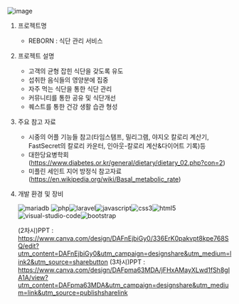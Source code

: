 ![image](https://github.com/PHP-506-wdye/project-2/assets/126547857/9f9e3d9c-5fe7-41af-99ae-856327d59aa5)


1. 프로젝트명
   - REBORN : 식단 관리 서비스
2. 프로젝트 설명
   - 고객의 균형 잡힌 식단을 갖도록 유도
   - 섭취한 음식들의 영양분에 집중
   - 자주 먹는 식단을 통한 식단 관리
   - 커뮤니티를 통한 공유 및 식단개선
   - 퀘스트를 통한 건강 생활 습관 형성

3. 주요 참고 자료
   - 시중의 어플 기능들 참고(타임스탬프, 밀리그램, 야지오 칼로리 계산기, FastSecret의 칼로리 카운터, 인아웃-칼로리 계산&다이어트 기록)등
   - 대한당요병학회(https://www.diabetes.or.kr/general/dietary/dietary_02.php?con=2)
   - 미플린 세인트 지어 방정식 참고자료(https://en.wikipedia.org/wiki/Basal_metabolic_rate)

4. 개발 환경 및 장비
   
   ![mariadb](https://github.com/PHP-506-wdye/project-2/assets/126547805/1816a975-eec0-4960-87ca-c66ddca34fa2)
   ![php](https://github.com/PHP-506-wdye/project-2/assets/126547805/4e60555c-e228-4625-ab55-1ffc29650c2c)![laravel](https://github.com/PHP-506-wdye/project-2/assets/126547805/94a7b14d-d788-4515-b3b6-5e3ba5df0e0b)![javascript](https://github.com/PHP-506-wdye/project-2/assets/126547805/f9e4157c-0bf0-4ddf-8f74-0b291ac6bcf4)![css3](https://github.com/PHP-506-wdye/project-2/assets/126547805/238fd694-2056-4969-9035-b3b6f095923a)![html5](https://github.com/PHP-506-wdye/project-2/assets/126547805/ef5011d9-5fd1-4391-b57f-11f907b45097)![visual-studio-code](https://github.com/PHP-506-wdye/project-2/assets/126547805/ea1e0a09-9bf9-46b7-9cb5-42fedd776ada)![bootstrap](https://github.com/PHP-506-wdye/project-2/assets/126547805/33c44e47-3165-414e-ab5d-fea85ecbf2b2)

   
   (2차시)PPT : https://www.canva.com/design/DAFnEjbiGy0/336ErK0pakvpt8kpe768SQ/edit?utm_content=DAFnEjbiGy0&utm_campaign=designshare&utm_medium=link2&utm_source=sharebutton
   (3차시)PPT : https://www.canva.com/design/DAFpma63MDA/jFHxAMayXLwd1fSh8gIA1A/view?utm_content=DAFpma63MDA&utm_campaign=designshare&utm_medium=link&utm_source=publishsharelink
